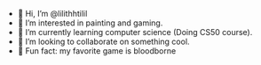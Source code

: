 - 🤍 Hi, I’m @lilithhtilil  
- 🤍 I’m interested in painting and gaming.
- 🤍 I’m currently learning computer science (Doing CS50 course).
- 🤍 I’m looking to collaborate on something cool.
- 🤍 Fun fact: my favorite game is bloodborne

<!---
lilithhtilil/lilithhtilil is a ✨ special ✨ repository because its `README.md` (this file) appears on your GitHub profile.
You can click the Preview link to take a look at your changes.
--->
